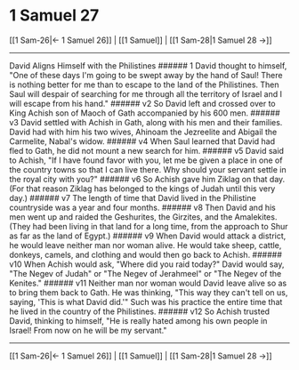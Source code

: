 # 1 Samuel 27

[[1 Sam-26|← 1 Samuel 26]] | [[1 Samuel]] | [[1 Sam-28|1 Samuel 28 →]]
***

David Aligns Himself with the Philistines ###### 1 David thought to himself, "One of these days I'm going to be swept away by the hand of Saul! There is nothing better for me than to escape to the land of the Philistines. Then Saul will despair of searching for me through all the territory of Israel and I will escape from his hand." ###### v2 So David left and crossed over to King Achish son of Maoch of Gath accompanied by his 600 men. ###### v3 David settled with Achish in Gath, along with his men and their families. David had with him his two wives, Ahinoam the Jezreelite and Abigail the Carmelite, Nabal's widow. ###### v4 When Saul learned that David had fled to Gath, he did not mount a new search for him. ###### v5 David said to Achish, "If I have found favor with you, let me be given a place in one of the country towns so that I can live there. Why should your servant settle in the royal city with you?" ###### v6 So Achish gave him Ziklag on that day. (For that reason Ziklag has belonged to the kings of Judah until this very day.) ###### v7 The length of time that David lived in the Philistine countryside was a year and four months. ###### v8 Then David and his men went up and raided the Geshurites, the Girzites, and the Amalekites. (They had been living in that land for a long time, from the approach to Shur as far as the land of Egypt.) ###### v9 When David would attack a district, he would leave neither man nor woman alive. He would take sheep, cattle, donkeys, camels, and clothing and would then go back to Achish. ###### v10 When Achish would ask, "Where did you raid today?" David would say, "The Negev of Judah" or "The Negev of Jerahmeel" or "The Negev of the Kenites." ###### v11 Neither man nor woman would David leave alive so as to bring them back to Gath. He was thinking, "This way they can't tell on us, saying, 'This is what David did.'" Such was his practice the entire time that he lived in the country of the Philistines. ###### v12 So Achish trusted David, thinking to himself, "He is really hated among his own people in Israel! From now on he will be my servant."

***
[[1 Sam-26|← 1 Samuel 26]] | [[1 Samuel]] | [[1 Sam-28|1 Samuel 28 →]]
